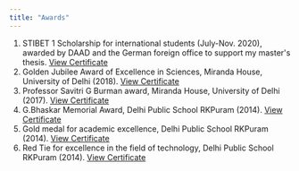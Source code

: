 ```yaml
---
title: "Awards"
---
```

1. STIBET 1 Scholarship for international students (July-Nov. 2020), awarded by DAAD and the German foreign office to support my master's thesis. [View Certificate](https://drive.google.com/file/d/1yO29VvjcBCkUE_8wEnQsMTIwxK6_NPD2/view?usp=sharing)   
2. Golden Jubilee Award of Excellence in Sciences, Miranda House, University of Delhi (2018). [View Certificate]()
3. Professor Savitri G Burman award, Miranda House, University of Delhi (2017). [View Certificate](https://docs.google.com/document/d/1a5QgajyJT8cC-XhDjcwVCyVY2P7-0vj-3YbiIugvjb4/edit?usp=sharing)
4. G.Bhaskar Memorial Award, Delhi Public School RKPuram (2014). [View Certificate](https://docs.google.com/document/d/1G6RkZM4ReumEHHTQmqq81ty5s8W-LN_F8jb9XQoQK-A/edit?usp=sharing)
5.  Gold medal for academic excellence, Delhi Public School RKPuram (2014). [View Certificate](https://docs.google.com/document/d/1i_kgqFBZT6rdQV1V3-z7nG0tc60o-bKPwaTeM_HpNyU/edit?usp=sharing)
6. Red Tie for excellence in the field of technology, Delhi Public School RKPuram (2014). [View Certificate](https://drive.google.com/file/d/0ByUQyOO8dnOQV2kzVUdoMml6Y2RuYlF1LTFHWGg3U0VfYXQw/view?usp=sharing&resourcekey=0-hyXRN-dC0xVGXygVbYK3fw)
